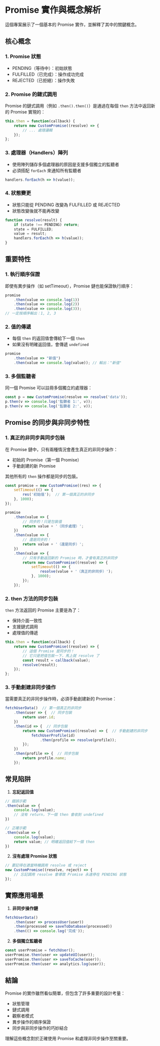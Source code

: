 # Promise 實作與概念解析

這個專案展示了一個基本的 Promise 實作，並解釋了其中的關鍵概念。

## 核心概念

### 1. Promise 狀態
- PENDING（等待中）：初始狀態
- FULFILLED（已完成）：操作成功完成
- REJECTED（已拒絕）：操作失敗

### 2. Promise 的鏈式調用
Promise 的鏈式調用（例如 `.then().then()`）是通過在每個 `then` 方法中返回新的 Promise 實現的：
```javascript
this.then = function(callback) {
    return new CustomPromise((resolve) => {
        // ... 處理邏輯
    });
};
```

### 3. 處理器（Handlers）陣列
- 使用陣列儲存多個處理器的原因是支援多個獨立的監聽者
- 必須搭配 `forEach` 來通知所有監聽者
```javascript
handlers.forEach(h => h(value));
```

### 4. 狀態變更
- 狀態只能從 PENDING 改變為 FULFILLED 或 REJECTED
- 狀態改變後就不能再改變
```javascript
function resolve(result) {
    if (state !== PENDING) return;
    state = FULFILLED;
    value = result;
    handlers.forEach(h => h(value));
}
```

## 重要特性

### 1. 執行順序保證
即使有異步操作（如 setTimeout），Promise 鏈也能保證執行順序：
```javascript
promise
    .then(value => console.log(1))
    .then(value => console.log(2))
    .then(value => console.log(3));
// 一定按順序輸出：1, 2, 3
```

### 2. 值的傳遞
- 每個 `then` 的返回值會傳給下一個 `then`
- 如果沒有明確返回值，會傳遞 `undefined`
```javascript
promise
    .then(value => "新值")
    .then(value => console.log(value)); // 輸出："新值"
```

### 3. 多個監聽者
同一個 Promise 可以註冊多個獨立的處理器：
```javascript
const p = new CustomPromise(resolve => resolve('data'));
p.then(v => console.log('監聽者 1:', v));
p.then(v => console.log('監聽者 2:', v));
```

## Promise 的同步與非同步特性

### 1. 真正的非同步與同步包裝
在 Promise 鏈中，只有兩種情況會產生真正的非同步操作：
- 初始的 Promise（第一個 Promise）
- 手動創建的新 Promise

其他所有的 `then` 操作都是同步的包裝。

```javascript
const promise = new CustomPromise((res) => {
    setTimeout(() => {
        res('初始值');  // 第一個真正的非同步
    }, 1000);
});

promise
    .then(value => {
        // 同步的！只是包裝值
        return value + '（同步處理）';
    })
    .then(value => {
        // 還是同步的！
        return value + '（還是同步）';
    })
    .then(value => {
        // 只有手動返回新的 Promise 時，才會有真正的非同步
        return new CustomPromise((resolve) => {
            setTimeout(() => {
                resolve(value + '（真正的非同步）');
            }, 1000);
        });
    });
```

### 2. then 方法的同步包裝
`then` 方法返回的 Promise 主要是為了：
- 保持介面一致性
- 支援鏈式調用
- 處理值的傳遞

```javascript
this.then = function(callback) {
    return new CustomPromise((resolve) => {
        // 這個 Promise 是同步的！
        // 它只是把值包裝一下，馬上就 resolve 了
        const result = callback(value);
        resolve(result);
    });
};
```

### 3. 手動創建非同步操作
當需要真正的非同步操作時，必須手動創建新的 Promise：

```javascript
fetchUserData()  // 第一個真正的非同步
    .then(user => {  // 同步包裝
        return user.id;
    })
    .then(id => {  // 同步包裝
        return new CustomPromise((resolve) => {  // 手動創建的非同步
            fetchUserProfile(id)
                .then(profile => resolve(profile));
        });
    })
    .then(profile => {  // 同步包裝
        return profile.name;
    });
```

## 常見陷阱

1. **忘記返回值**
```javascript
// 錯誤示範
.then(value => {
    console.log(value);
    // 沒有 return，下一個 then 會收到 undefined
})

// 正確示範
.then(value => {
    console.log(value);
    return value; // 明確返回值給下一個 then
})
```

2. **沒有處理 Promise 狀態**
```javascript
// 要記得在適當時機調用 resolve 或 reject
new CustomPromise((resolve, reject) => {
    // 忘記調用 resolve 會導致 Promise 永遠停在 PENDING 狀態
});
```

## 實際應用場景

1. **非同步操作鏈**
```javascript
fetchUserData()
    .then(user => processUser(user))
    .then(processed => saveToDatabase(processed))
    .then(() => console.log('完成'));
```

2. **多個獨立監聽者**
```javascript
const userPromise = fetchUser();
userPromise.then(user => updateUI(user));
userPromise.then(user => saveToCache(user));
userPromise.then(user => analytics.log(user));
```

## 結論

Promise 的實作雖然看似簡單，但包含了許多重要的設計考量：
- 狀態管理
- 鏈式調用
- 觀察者模式
- 異步操作的順序保證
- 同步與非同步操作的巧妙結合

理解這些概念對於正確使用 Promise 和處理非同步操作至關重要。